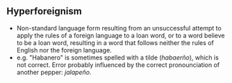 Hyperforeignism
---------------

* Non-standard language form resulting from an unsuccessful attempt to apply the rules of a foreign language to a loan word, or to a word believe to be a loan word, resulting in a word that follows neither the rules of English nor the foreign language.
* e.g. "Habanero" is sometimes spelled with a tilde (_habaerño_), which is not correct. Error probably influenced by the correct pronounciation of another pepper: _jalapeño_.

